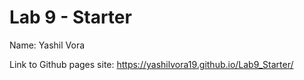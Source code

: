 # Lab 9 - Starter

Name: Yashil Vora

Link to Github pages site: https://yashilvora19.github.io/Lab9_Starter/